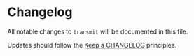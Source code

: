 # Changelog

All notable changes to `transmit` will be documented in this file.

Updates should follow the [Keep a CHANGELOG](http://keepachangelog.com/) principles.

<!-- ## [Unreleased]

### Added

### Changed

### Deprecated

### Removed

### Fixed -->

<!-- ## [1.0.0](https://github.com/jenky/transmit/tree/1.0.0) - 2019-11-04

### Added
- Initial release. -->
